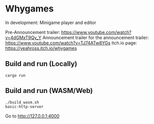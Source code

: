 # Whygames

In development: Minigame player and editor

Pre-Announcement trailer: https://www.youtube.com/watch?v=4dGMxT9Qy_Y
Announcement trailer for the announcement trailer: https://www.youtube.com/watch?v=TJ74ATw8YGs
itch.io page: https://yeahross.itch.io/whygames

## Build and run (Locally)

`cargo run`

## Build and run (WASM/Web)

```
./build_wasm.sh
basic-http-server
```

Go to http://127.0.0.1:4000